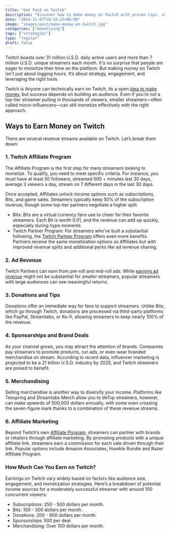 ```yaml
---
title: "Get Paid on Twitch"
description: "Discover how to make money on Twitch with proven tips, smart strategies, and multiple income streams—perfect for beginner and experienced streamers alike."
date: "2024-11-07T18:19:25+06:00"
image: "images/post/make-money-on-twitch.jpg"
categories: ["monetizing"]
tags: ["strategies"]
type: "regular"
draft: false
---
```


Twitch boasts over 31 million U.S.D. daily active users and more than 7 million U.S.D. unique streamers each month. It's no surprise that people are eager to monetize their time on the platform. But making money on Twitch isn't just about logging hours. It’s about strategy, engagement, and leveraging the right tools.

Twitch is Anyone can technically earn on Twitch, its a open [idea to make money](/blog/ways-to-make-money/), but success depends on building an audience. Even if you’re not a top-tier streamer pulling in thousands of viewers, smaller streamers—often called micro-influencers—can still monetize effectively with the right approach.

## Ways to Earn Money on Twitch

There are several revenue streams available on Twitch. Let’s break them down:

### 1. Twitch Affiliate Program

The Affiliate Program is the first step for many streamers looking to monetize. To qualify, you need to meet specific criteria. For instance, you must have at least 50 followers, streamed 500 + minutes last 30 days, average 3 viewers a day, stream on 7 different days in the last 30 days.

Once accepted, Affiliates unlock income options such as subscriptions, Bits, and game sales. Streamers typically keep 50% of the subscription revenue, though some top-tier partners negotiate a higher split.

- Bits: Bits are a virtual currency fans use to cheer for their favorite streamers. Each Bit is worth 0.01, and the revenue can add up quickly, especially during hype moments.
- Twitch Partner Program: For streamers who’ve built a substantial following, the [Twitch Partner Program](https://www.twitch.tv/p/partners) offers even more benefits. Partners receive the same monetization options as Affiliates but with improved revenue splits and additional perks like ad revenue sharing.

### 2. Ad Revenue

Twitch Partners can earn from pre-roll and mid-roll ads. While [earning ad revenue](/blog/ad-revenue-strategies/) might not be substantial for smaller streamers, popular streamers with large audiences can see meaningful returns.

### 3. Donations and Tips

Donations offer an immediate way for fans to support streamers. Unlike Bits, which go through Twitch, donations are processed via third-party platforms like PayPal, Streamlabs, or Ko-fi, allowing streamers to keep nearly 100% of the revenue.

### 4. Sponsorships and Brand Deals

As your channel grows, you may attract the attention of brands. Companies pay streamers to promote products, run ads, or even wear branded merchandise on stream. According to recent data, influencer marketing is projected to be a 21 billion U.S.D. industry by 2025, and Twitch streamers are poised to benefit.

### 5. Merchandising

Selling merchandise is another way to diversify your income. Platforms like Teespring and Streamlabs Merch allow you to deTop streamers, however, can make upwards of 500,000 dollars annually, with some even crossing the seven-figure mark thanks to a combination of these revenue streams.

### 6. Affiliate Marketing

Beyond Twitch’s own [Affiliate Program](/blog/best-affiliate-programs/), streamers can partner with brands or retailers through affiliate marketing. By promoting products with a unique affiliate link, streamers earn a commission for each sale driven through their link. Popular options include Amazon Associates, Humble Bundle and Razer Affiliate Program.

### How Much Can You Earn on Twitch?

Earnings on Twitch vary widely based on factors like audience size, engagement, and monetization strategies. Here’s a breakdown of potential income sources for a moderately successful streamer with around 100 concurrent viewers:

- Subscriptions: 250 - 500 dollars per month.
- Bits: 100 - 300 dollars per month.
- Donations: 200 - 600 dollars per month.
- Sponsorships: 500 per deal
- Merchandising: Over 100 dollars per month.
